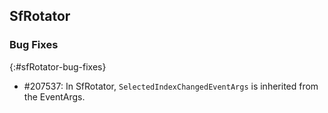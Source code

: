 ## SfRotator

### Bug Fixes
{:#sfRotator-bug-fixes}

* \#207537: In SfRotator, `SelectedIndexChangedEventArgs` is inherited from the EventArgs.




